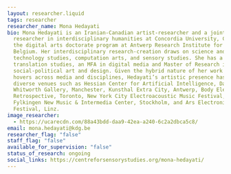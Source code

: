 ```yaml
---
layout: researcher.liquid
tags: researcher
researcher_name: Mona Hedayati
bio: Mona Hedayati is an Iranian-Canadian artist-researcher and a joint PhD
  researcher in interdisciplinary humanities at Concordia University, Canada and
  the digital arts doctorate program at Antwerp Research Institute for the Arts,
  Belgium. Her interdisciplinary research-creation draws on science and
  technology studies, computation arts, and sensory studies. She has a BA in
  translation studies, an MFA in digital media and Master of Research in
  social-political art and design. Given the hybrid nature of her work that
  hovers across media and disciplines, Hedayati’s artistic presence has been at
  diverse venues such as Hessian Center for Artificial Intelligence, Darmstadt,
  Whitworth Gallery, Manchester, Kunsthal Extra City, Antwerp, Body Electric
  Retrospective, Toronto, New York City Electroacoustic Music Festival,
  Fylkingen New Music & Intermedia Center, Stockholm, and Ars Electronica
  Festival, Linz.
image_researcher:
  - https://ucarecdn.com/88a43bdd-daa9-42ea-a240-6c2a2dbca5c8/
email: mona.hedayati@kdg.be
researcher_flag: "false"
staff_flag: "false"
available_for_supervision: "false"
status_of_research: ongoing
social_links: https://centreforsensorystudies.org/mona-hedayati/
---
```

